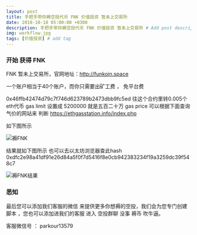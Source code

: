 ```yaml
---
layout: post
title: 手把手带你褥空投代币 FNK 价值投资 暂未上交易所
date: 2018-10-18 05:00:00 +0300
description: 手把手带你褥空投代币 FNK 价值投资 暂未上交易所 # Add post description (optional)
img: workflow.jpg
tags: [价值投资] # add tag
---
```


### 开始 获得 FNK

FNK  暂未上交易所，官网地址：http://funkoin.space 

一个账户相当于40个账户，而你只需要出矿工费 ， 免平台费

0x46ffb42474d79c7f746d623789b2473dbb9fc5ed  往这个合约里转0.005个eth代币  gas limit 设置成 5200000  就是五百二十万
 gas price  可以根据下面查询气价的网站来 判断 https://ethgasstation.info/index.php 
 
 如下图所示
 
 ![褥FNK]({{site.baseurl}}/assets/img/2018-10-18-FNK/褥FNK.png)
 
 结果就如下图所示   也可以去以太坊浏览器查此hash  0xdfc2e98a41df91e26d84a5f0f7d5416f8e0cb942383234f19a3259dc39f548c7
 
 ![褥FNK结果]({{site.baseurl}}/assets/img/2018-10-18-FNK/褥FNK结果.png)

  
  
###  悉知

最后您可以添加我们客服的微信  来提供更多你想褥的空投，我们会为您专门创建脚本  ，您也可以添加进我们的客服 进入 空投群聊 没事 褥币 吹牛逼。

客服微信号 ：   parkour13579
